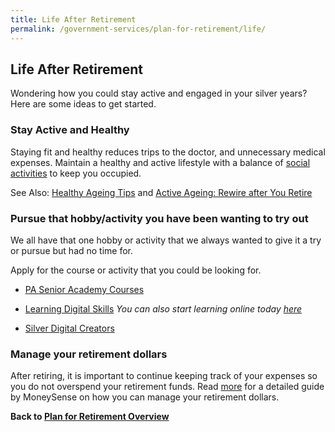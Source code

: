 ```yaml
---
title: Life After Retirement
permalink: /government-services/plan-for-retirement/life/
---
```


## Life After Retirement

Wondering how you could stay active and engaged in your silver years? Here are some ideas to get started.


### Stay Active and Healthy

Staying fit and healthy reduces trips to the doctor, and unnecessary medical expenses. Maintain a healthy and active lifestyle with a balance of <a href="https://www.healthhub.sg/live-healthy/1382/rewire-after-you-retire" target="_blank">social activities</a> to keep you occupied. 

See Also: <a href="https://www.healthhub.sg/programmes/51/Healthy_Ageing" target="_blank">Healthy Ageing Tips</a> and <a href="https://www.healthhub.sg/live-healthy/1382/rewire-after-you-retire" target="_blank">Active Ageing: Rewire after You Retire</a>


### Pursue that hobby/activity you have been wanting to try out

We all have that one hobby or activity that we always wanted to give it a try or pursue but had no time for.

Apply for the course or activity that you could be looking for.

- <a href="https://www.pa.gov.sg/our-programmes/lifeskills-and-lifestyle/senior-academy" target="_blank">PA Senior Academy Courses</a>

- <a href="https://imsilver.imda.gov.sg/learn-digital-skills/attend-classes/digital-pods/" target="_blank">Learning Digital Skills</a>
*You can also start learning online today <a href="https://imsilver.imda.gov.sg/seniors-go-digital/3-tiers-of-digital-skills" target="_blank">here</a>*

- <a href="https://www.ntuclearninghub.com/silver-digital-creators/" target="_blank">Silver Digital Creators</a>


### Manage your retirement dollars

After retiring, it is important to continue keeping track of your expenses so you do not overspend your retirement funds. Read <a href="https://www.moneysense.gov.sg/articles/2018/10/managing-your-retirement-dollars" target="_blank">more</a> for a detailed guide by MoneySense on how you can manage your retirement dollars.



**Back to [Plan for Retirement Overview](/government-services/plan-for-retirement/overview/)**
